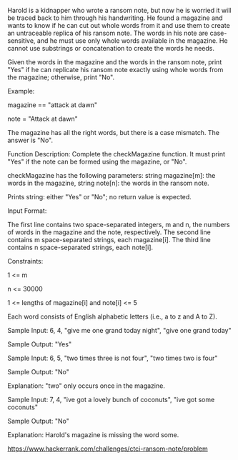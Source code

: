 Harold is a kidnapper who wrote a ransom note,
but now he is worried it will be traced back to him through his handwriting.
He found a magazine and wants to know if he can cut out whole words from it
and use them to create an untraceable replica of his ransom note.
The words in his note are case-sensitive,
and he must use only whole words available in the magazine.
He cannot use substrings or concatenation to create the words he needs.

Given the words in the magazine and the words in the ransom note,
print "Yes" if he can replicate his ransom note exactly using whole words from the magazine;
otherwise, print "No".

Example:

magazine == "attack at dawn"

note = "Attack at dawn"

The magazine has all the right words, but there is a case mismatch. The answer is "No".

Function Description: Complete the checkMagazine function.
It must print "Yes" if the note can be formed using the magazine, or "No".

checkMagazine has the following parameters: string magazine[m]: the words in the magazine,
string note[n]: the words in the ransom note.

Prints string: either "Yes" or "No"; no return value is expected.

Input Format:

The first line contains two space-separated integers, m and n,
the numbers of words in the magazine and the note, respectively.
The second line contains m space-separated strings, each magazine[i].
The third line contains n space-separated strings, each note[i].

Constraints:

1 <= m

n <= 30000

1 <= lengths of magazine[i] and note[i] <= 5

Each word consists of English alphabetic letters (i.e., a to z and A to Z).

Sample Input: 6, 4, "give me one grand today night", "give one grand today"

Sample Output: "Yes"

Sample Input: 6, 5, "two times three is not four", "two times two is four"

Sample Output: "No"

Explanation: "two" only occurs once in the magazine.

Sample Input: 7, 4, "ive got a lovely bunch of coconuts", "ive got some coconuts"

Sample Output: "No"

Explanation: Harold's magazine is missing the word some.

https://www.hackerrank.com/challenges/ctci-ransom-note/problem

